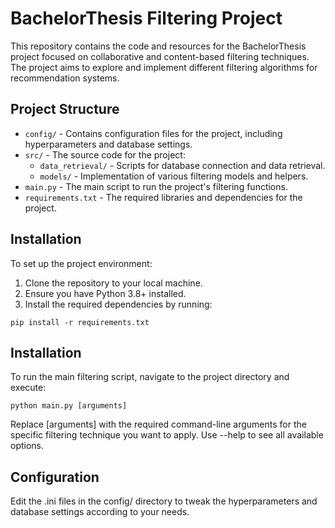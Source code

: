 # BachelorThesis Filtering Project

This repository contains the code and resources for the BachelorThesis project focused on collaborative and content-based filtering techniques. The project aims to explore and implement different filtering algorithms for recommendation systems.

## Project Structure

- `config/` - Contains configuration files for the project, including hyperparameters and database settings.
- `src/` - The source code for the project:
  - `data_retrieval/` - Scripts for database connection and data retrieval.
  - `models/` - Implementation of various filtering models and helpers.
- `main.py` - The main script to run the project's filtering functions.
- `requirements.txt` - The required libraries and dependencies for the project.

## Installation

To set up the project environment:

1. Clone the repository to your local machine.
2. Ensure you have Python 3.8+ installed.
3. Install the required dependencies by running:

```shell
pip install -r requirements.txt
```
## Installation

To run the main filtering script, navigate to the project directory and execute:
```shell
python main.py [arguments]
```
Replace [arguments] with the required command-line arguments for the specific filtering technique you want to apply. Use --help to see all available options.

## Configuration

Edit the .ini files in the config/ directory to tweak the hyperparameters and database settings according to your needs.